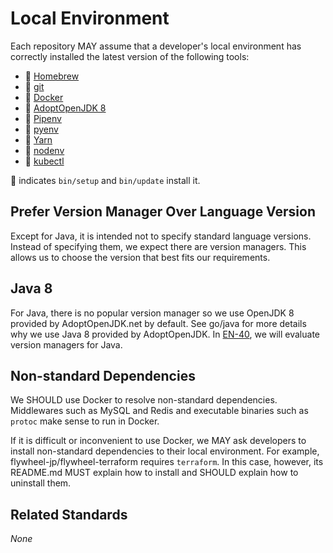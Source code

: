 # Local Environment

Each repository MAY assume that a developer's local environment has correctly
installed the latest version of the following tools:

* :rocket: [Homebrew]
* :rocket: [git](https://git-scm.com/)
* :rocket: [Docker](https://www.docker.com/)
* :rocket: [AdoptOpenJDK 8](https://adoptopenjdk.net/)
* :rocket: [Pipenv](https://pipenv.readthedocs.io/en/latest/)
* :rocket: [pyenv](https://github.com/pyenv/pyenv)
* :rocket: [Yarn](https://yarnpkg.com/)
* :rocket: [nodenv](https://github.com/nodenv/nodenv)
* :rocket: [kubectl](https://kubernetes.io/docs/reference/kubectl/kubectl/)

:rocket: indicates `bin/setup` and `bin/update` install it.

## Prefer Version Manager Over Language Version

Except for Java, it is intended not to specify standard language versions. Instead of specifying
them, we expect there are version managers. This allows us to choose the version that best fits
our requirements.

## Java 8

For Java, there is no popular version manager so we use OpenJDK 8 provided by AdoptOpenJDK.net 
by default. See go/java for more details why we use Java 8 provided by AdoptOpenJDK. 
In [EN-40](https://flywheel-jp.atlassian.net/browse/EN-40), we will evaluate version managers
for Java.

## Non-standard Dependencies

We SHOULD use Docker to resolve non-standard dependencies. Middlewares such as MySQL and Redis
and executable binaries such as `protoc` make sense to run in Docker.

If it is difficult or inconvenient to use Docker, we MAY ask developers to install non-standard
dependencies to their local environment. For example, flywheel-jp/flywheel-terraform requires
`terraform`. In this case, however, its README.md MUST explain how to install and SHOULD explain
how to uninstall them.

## Related Standards

_None_

[Homebrew]: https://brew.sh
[Homebrew Bundle]: https://github.com/Homebrew/homebrew-bundle

